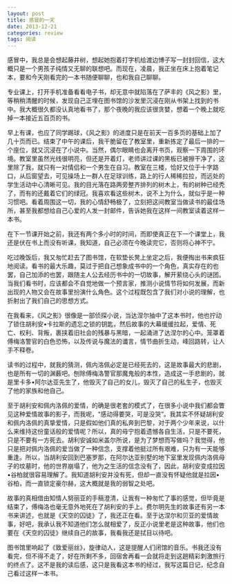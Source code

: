 ```yaml
---
layout: post
title: 感冒的一天
date: 2013-12-21
categories: review
tags: 阅读
---
```


感冒中，我总是会想起藤井树，想起她抱着打字机给渡边博子写一封封回信，这大概只是一个男孩子纯情又无聊的联想吧。而现在，凌晨，我正坐在床上抱着笔记本，要和今天刚看完的一本书随便聊聊，也和我自己聊聊。

专业课上，打开手机准备看看电子书，却无意中就陷落在了萨丰的《风之影》里，等稍稍清醒的时候，发现自己正埋在图书馆的沙发里沉浸在刚从书架上找到的书中。我大概很久都没认真地看书了，那个夜晚的我应该很贪婪，想着一个晚上就吃掉一本接近五百页的书。

早上有课，也应了同学踢球，《风之影》的进度只是在前天一百多页的基础上加了几十页而已。结束了中午的课后，我干脆留在了教室里，重新拣定了最后一排的一个座位，就又沉浸在了小说中。当然，偶尔眼睛也会离开书页，观察一下周围的环境。教室里虽然光线很明亮，但还是开着灯，老师讲过课的黑板已被擦干净了，这里除了我，就只有一对情侣和一个男生在自习。教室在三楼，恰好又位于十字路口，从后窗望去，可见操场上一群人在足球训练，路上的行人稀稀拉拉，而远处的学生活动中心清晰可见。我的目光落在路两旁整齐排列的树木上，有的树种已经秃了，而有的还戴着它们的绿冠。我喜欢看这些树木，说不上为什么，就似乎是一种习惯吧。看着周围这一切，我的心情舒畅极了，立刻把这间教室当做读书的最佳场所，甚至我都想给自己心爱的人发一封邮件，告诉她我在这样一间教室读着这样一本书。

在下一节课开始之前，我还有两个多小时的时间，而即使真正在下一个课堂上，我还是伏在书上而没有听课，我知道，自己必须在今晚读完它，否则将心神不宁。

吃过晚饭后，我又匆忙赶去了图书馆，在软垫长凳上坐定之后，我便掏出书来疯狂地阅读。看书的最大乐趣，莫过于把自己想象成书中的一个角色，真实存在的也罢，自己加添的也罢，跟随主人公去经历书中的一切故事，解开萦绕心头的谜团。当我们看书时，应该都会不自觉地做一个预言家，推测小说情节将如何发展，而新出现的人物又会在故事里扮演什么角色。这个过程既包含了我们对小说的理解，也折射出了我们自己的思想方式。

在我看来，《风之影》很像是一部侦探小说，当达涅尔抽中了这本书时，他也拧动了锁住胡利安•卡拉斯的遗忘之锁的钥匙，然后故事的大幕缓缓拉起，爱情、死亡、权利、背叛，裹挟着旧社会的残暴与黑暗，一起涌进了达涅尔的心中。笼罩着傅梅洛警官的白色恐怖，以及传说与魔法的谶言，情节曲折生动，峰回路转，让人手不释卷。

读书的过程中，就我的猜测，佩内洛佩必定是已经死去的，这是故事最大的悲剧，也是所有一切的渊薮吧。刨除傅梅洛警官那魔鬼般的本性，造成这一手悲剧的，就是里卡多•阿尔达亚先生了，他毁灭了自己的女儿，毁灭了自己的私生子，也毁灭了他的家族和他自己。

至于胡利安和佩内洛佩的爱情，的确是很老套的模式了，在很多小说中我们都会瞥见这种爱情故事的影子，而我呢，“感动得要哭，可是没哭”。我其实不怀疑胡利安和佩内洛佩的真挚爱情，只是假如他们真的私奔到巴黎，对于两个少年来说，以什么来维持这份童话般的爱情呢？所以，真的毋宁抱着遗憾各自生活，只是不要死，只是不要有一方死去。胡利安诚如米盖尔所说，是为了梦想而写做吗？我觉得，他只是把对佩内洛佩的爱当做了一种信念，支撑着他挺过所有艰难，只为有一天能够重逢。所以，当胡利安回到巴塞罗那，在阿尔达亚别墅的地下室里发现佩内洛佩母子的坟墓时，他的世界崩塌了，他为之生活的信念没有了，因此，胡利安变成拉因•谷柏就很容易理解了。我知道胡利安并没有死，但却一直没有怀疑他就是拉因•谷柏，而一直锁定豪尔赫，这大概就是我的弱智之处吧。

故事的真相借由知情人努丽亚的手稿澄清，让我有一种匆忙了事的感觉，但毕竟是结束了，傅梅洛也毫无意外地死在了胡利安的手上。费尔明先生的故事还有另一本书来讲述，也就是《天空的囚徒》了，我还正在看。至于达涅尔和贝亚的爱情故事，好吧，我承认我不知道他们怎么就相爱了，反正小说里老是这种故事，他们也要在《天空的囚徒》继续自己的故事，我看我还是拭目以待吧。

图书馆里响起了《致爱丽丝》，旋律动人，这是提醒人们闭馆的音乐。书我还没有看完，但不得不走了，好在所剩不多，回宿舍再看一会就将走到这趟精彩刺激旅行的终点了。这不是我的读后感，这只是我看这本书的经过，我写这篇日记，纪念自己看过这样一本书。
